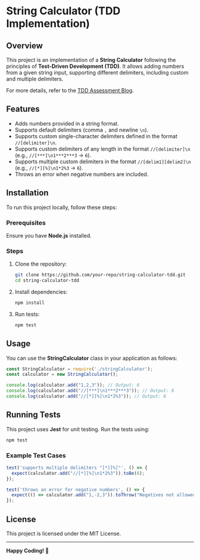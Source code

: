 # String Calculator (TDD Implementation)

## Overview
This project is an implementation of a **String Calculator** following the principles of **Test-Driven Development (TDD)**. It allows adding numbers from a given string input, supporting different delimiters, including custom and multiple delimiters.

For more details, refer to the [TDD Assessment Blog](https://blog.incubyte.co/blog/tdd-assessment/).

## Features
- Adds numbers provided in a string format.
- Supports default delimiters (comma `,` and newline `\n`).
- Supports custom single-character delimiters defined in the format `//[delimiter]\n`.
- Supports custom delimiters of any length in the format `//[delimiter]\n` (e.g., `//[***]\n1***2***3` → `6`).
- Supports multiple custom delimiters in the format `//[delim1][delim2]\n` (e.g., `//[*][%]\n1*2%3` → `6`).
- Throws an error when negative numbers are included.

## Installation
To run this project locally, follow these steps:

### Prerequisites
Ensure you have **Node.js** installed.

### Steps
1. Clone the repository:
   ```sh
   git clone https://github.com/your-repo/string-calculator-tdd.git
   cd string-calculator-tdd
   ```
2. Install dependencies:
   ```sh
   npm install
   ```
3. Run tests:
   ```sh
   npm test
   ```

## Usage
You can use the **StringCalculator** class in your application as follows:

```javascript
const StringCalculator = require('./stringCalculator');
const calculator = new StringCalculator();

console.log(calculator.add("1,2,3")); // Output: 6
console.log(calculator.add("//[***]\n1***2***3")); // Output: 6
console.log(calculator.add("//[*][%]\n1*2%3")); // Output: 6
```

## Running Tests
This project uses **Jest** for unit testing. Run the tests using:
```sh
npm test
```
### Example Test Cases
```javascript
test('supports multiple delimiters "[*][%]"', () => {
  expect(calculator.add("//[*][%]\n1*2%3")).toBe(6);
});

test('throws an error for negative numbers', () => {
  expect(() => calculator.add("1,-2,3")).toThrow("Negatives not allowed: -2");
});
```

## License
This project is licensed under the MIT License.

---

**Happy Coding! 🚀**

